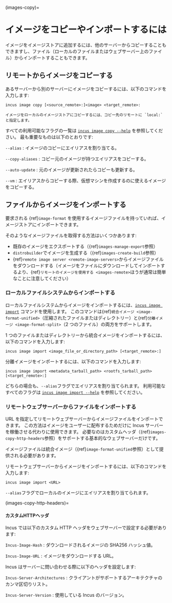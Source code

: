 (images-copy)=
# イメージをコピーやインポートするには

イメージをイメージストアに追加するには、他のサーバーからコピーすることもできますし、ファイル（ローカルのファイルまたはウェブサーバー上のファイル）からインポートすることもできます。

## リモートからイメージをコピーする

あるサーバーから別のサーバーにイメージをコピーするには、以下のコマンドを入力します:

    incus image copy [<source_remote>:]<image> <target_remote>:

```{note}
イメージをローカルのイメージストアにコピーするには、コピー先のリモートに `local:` と指定します。
```

すべての利用可能なフラグの一覧は [`incus image copy --help`](incus_image_copy.md) を参照してください。
最も重要なものは以下のとおりです:

`--alias`
: イメージのコピーにエイリアスを割り当てる。

`--copy-aliases`
: コピー元のイメージが持つエイリアスをコピーする。

`--auto-update`
: 元のイメージが更新されたらコピーも更新する。

`--vm`
: エイリアスからコピーする際、仮想マシンを作成するのに使えるイメージをコピーする。

## ファイルからイメージをインポートする

要求される {ref}`image-format` を使用するイメージファイルを持っていれば、イメージストアにインポートできます。

そのようなイメージファイルを取得する方法はいくつかあります:

- 既存のイメージをエクスポートする（{ref}`images-manage-export`参照）
- `distrobuilder`でイメージを生成する（{ref}`images-create-build`参照）
- {ref}`remote image server <remote-image-servers>`からイメージファイルをダウンロードする（イメージをファイルにダウンロードしてインポートするより、{ref}`リモートのイメージを使用する <images-remote>`ほうが通常は簡単なことに注意してください）

### ローカルファイルシステムからインポートする

ローカルファイルシステムからイメージをインポートするには、[`incus image import`](incus_image_import.md) コマンドを使用します。
このコマンドは{ref}`統合イメージ <image-format-unified>`（圧縮されたファイルまたはディレクトリー）と{ref}`分離イメージ <image-format-split>`（2 つのファイル）の両方をサポートします。

1 つのファイルまたはディレクトリーから統合イメージをインポートするには、以下のコマンドを入力します:

    incus image import <image_file_or_directory_path> [<target_remote>:]

分離イメージをインポートするには、以下のコマンドを入力します:

    incus image import <metadata_tarball_path> <rootfs_tarball_path> [<target_remote>:]

どちらの場合も、`--alias`フラグでエイリアスを割り当てられます。
利用可能なすべてのフラグは [`incus image import --help`](incus_image_import.md) を参照してください。

### リモートウェブサーバーからファイルをインポートする

URL を指定してリモートウェブサーバーからイメージファイルをインポートできます。
この方法はイメージをユーザーに配布するためだけに Incus サーバーを稼働させる代わりに使用できます。
必要なのはカスタムヘッダ（{ref}`images-copy-http-headers`参照）をサポートする基本的なウェブサーバーだけです。

イメージファイルは統合イメージ（{ref}`image-format-unified`参照）として提供される必要があります。

リモートウェブサーバーからイメージをインポートするには、以下のコマンドを入力します:

    incus image import <URL>

`--alias`フラグでローカルのイメージにエイリアスを割り当てられます。

(images-copy-http-headers)=
#### カスタムHTTPヘッダ

Incus では以下のカスタム HTTP ヘッダをウェブサーバーで設定する必要があります:

`Incus-Image-Hash`
: ダウンロードされるイメージの SHA256 ハッシュ値。

`Incus-Image-URL`
: イメージをダウンロードする URL。

Incus はサーバーに問い合わせる際に以下のヘッダを設定します:

`Incus-Server-Architectures`
: クライアントがサポートするアーキテクチャのカンマ区切りリスト。

`Incus-Server-Version`
: 使用している Incus のバージョン。
